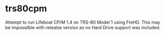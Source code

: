 # trs80cpm

Attempt to run Lifeboat CP/M 1.4 on TRS-80 Model 1 using FreHD. This may be impossilble with relealse version as no Hard Drive support was included. 
